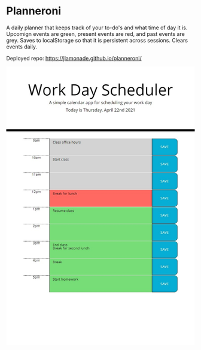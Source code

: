 # Planneroni

A daily planner that keeps track of your to-do's and what time of day it is. Upcomign events are green, present events are red, and past events are grey. Saves to localStorage so that it is persistent across sessions. Clears events daily.

Deployed repo: https://jlamonade.github.io/planneroni/

![planneroni preview](./assets/images/screenshot.jpeg)